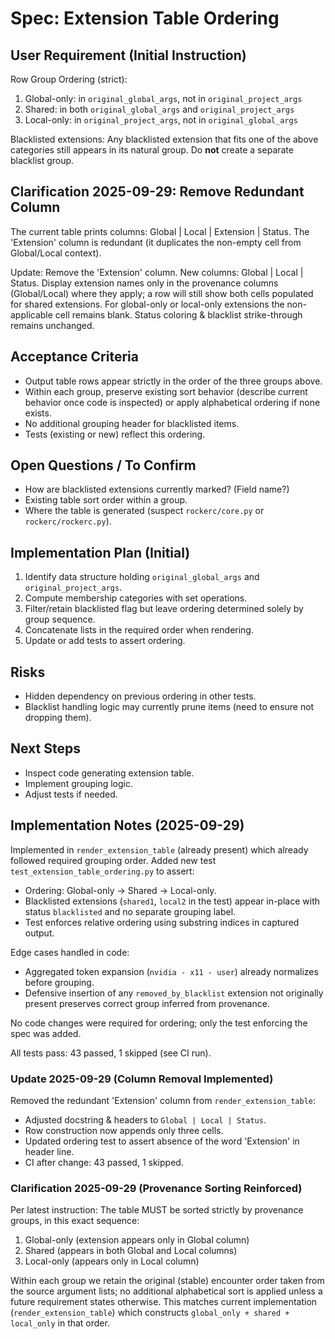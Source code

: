 # Spec: Extension Table Ordering

## User Requirement (Initial Instruction)
Row Group Ordering (strict):

1. Global-only: in `original_global_args`, not in `original_project_args`
2. Shared: in both `original_global_args` and `original_project_args`
3. Local-only: in `original_project_args`, not in `original_global_args`

Blacklisted extensions: Any blacklisted extension that fits one of the above categories still appears in its natural group. Do **not** create a separate blacklist group.

## Clarification 2025-09-29: Remove Redundant Column
The current table prints columns: Global | Local | Extension | Status.
The 'Extension' column is redundant (it duplicates the non-empty cell from Global/Local context).

Update: Remove the 'Extension' column. New columns: Global | Local | Status.
Display extension names only in the provenance columns (Global/Local) where they apply; a row will still show both cells populated for shared extensions.
For global-only or local-only extensions the non-applicable cell remains blank.
Status coloring & blacklist strike-through remains unchanged.

## Acceptance Criteria
- Output table rows appear strictly in the order of the three groups above.
- Within each group, preserve existing sort behavior (describe current behavior once code is inspected) or apply alphabetical ordering if none exists.
- No additional grouping header for blacklisted items.
- Tests (existing or new) reflect this ordering.

## Open Questions / To Confirm
- How are blacklisted extensions currently marked? (Field name?)
- Existing table sort order within a group.
- Where the table is generated (suspect `rockerc/core.py` or `rockerc/rockerc.py`).

## Implementation Plan (Initial)
1. Identify data structure holding `original_global_args` and `original_project_args`.
2. Compute membership categories with set operations.
3. Filter/retain blacklisted flag but leave ordering determined solely by group sequence.
4. Concatenate lists in the required order when rendering.
5. Update or add tests to assert ordering.

## Risks
- Hidden dependency on previous ordering in other tests.
- Blacklist handling logic may currently prune items (need to ensure not dropping them).

## Next Steps
- Inspect code generating extension table.
- Implement grouping logic.
- Adjust tests if needed.

## Implementation Notes (2025-09-29)
Implemented in `render_extension_table` (already present) which already followed required grouping order. Added new test `test_extension_table_ordering.py` to assert:

- Ordering: Global-only -> Shared -> Local-only.
- Blacklisted extensions (`shared1`, `local2` in the test) appear in-place with status `blacklisted` and no separate grouping label.
- Test enforces relative ordering using substring indices in captured output.

Edge cases handled in code:
- Aggregated token expansion (`nvidia - x11 - user`) already normalizes before grouping.
- Defensive insertion of any `removed_by_blacklist` extension not originally present preserves correct group inferred from provenance.

No code changes were required for ordering; only the test enforcing the spec was added.

All tests pass: 43 passed, 1 skipped (see CI run).

### Update 2025-09-29 (Column Removal Implemented)
Removed the redundant 'Extension' column from `render_extension_table`:
- Adjusted docstring & headers to `Global | Local | Status`.
- Row construction now appends only three cells.
- Updated ordering test to assert absence of the word 'Extension' in header line.
- CI after change: 43 passed, 1 skipped.

### Clarification 2025-09-29 (Provenance Sorting Reinforced)
Per latest instruction: The table MUST be sorted strictly by provenance groups, in this exact sequence:
1. Global-only (extension appears only in Global column)
2. Shared (appears in both Global and Local columns)
3. Local-only (appears only in Local column)

Within each group we retain the original (stable) encounter order taken from the source argument lists; no additional alphabetical sort is applied unless a future requirement states otherwise. This matches current implementation (`render_extension_table`) which constructs `global_only + shared + local_only` in that order.

